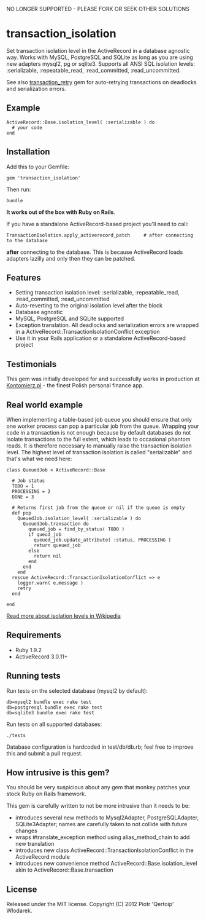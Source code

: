 NO LONGER SUPPORTED - PLEASE FORK OR SEEK OTHER SOLUTIONS


# transaction_isolation

Set transaction isolation level in the ActiveRecord in a database agnostic way.
Works with MySQL, PostgreSQL and SQLite as long as you are using new adapters mysql2, pg or sqlite3.
Supports all ANSI SQL isolation levels: :serializable, :repeatable_read, :read_committed, :read_uncommitted.

See also [transaction_retry](https://github.com/qertoip/transaction_retry) gem for auto-retrying transactions 
on deadlocks and serialization errors.

## Example

    ActiveRecord::Base.isolation_level( :serializable ) do
      # your code
    end

## Installation

Add this to your Gemfile:

    gem 'transaction_isolation'

Then run:

    bundle

__It works out of the box with Ruby on Rails__.

If you have a standalone ActiveRecord-based project you'll need to call:

    TransactionIsolation.apply_activerecord_patch     # after connecting to the database

__after__ connecting to the database. This is because ActiveRecord loads adapters lazilly and only then they can be patched.

## Features

 * Setting transaction isolation level: :serializable, :repeatable_read, :read_committed, :read_uncommitted
 * Auto-reverting to the original isolation level after the block
 * Database agnostic
 * MySQL, PostgreSQL and SQLite supported
 * Exception translation. All deadlocks and serialization errors are wrapped in a ActiveRecord::TransactionIsolationConflict exception
 * Use it in your Rails application or a standalone ActiveRecord-based project

## Testimonials

This gem was initially developed for and successfully works in production at [Kontomierz.pl](http://kontomierz.pl) - the finest Polish personal finance app.

## Real world example

When implementing a table-based job queue you should ensure that only one worker process can pop a particular job from the queue.
Wrapping your code in a transaction is not enough because by default databases do not isolate transactions to the full extent,
which leads to occasional phantom reads. It is therefore necessary to manually raise the transaction isolation level.
The highest level of transaction isolation is called "serializable" and that's what we need here:

    class QueuedJob < ActiveRecord::Base

      # Job status
      TODO = 1
      PROCESSING = 2
      DONE = 3

      # Returns first job from the queue or nil if the queue is empty
      def pop
        QueuedJob.isolation_level( :serializable ) do
          QueuedJob.transaction do
            queued_job = find_by_status( TODO )
            if queud_job
              queued_job.update_attribute( :status, PROCESSING )
              return queued_job
            else
              return nil
            end
          end
        end
      rescue ActiveRecord::TransactionIsolationConflict => e
        logger.warn( e.message )
        retry
      end

    end

[Read more about isolation levels in Wikipedia](http://tinyurl.com/nrqjbb)

## Requirements

 * Ruby 1.9.2
 * ActiveRecord 3.0.11+

## Running tests

Run tests on the selected database (mysql2 by default):

    db=mysql2 bundle exec rake test
    db=postgresql bundle exec rake test
    db=sqlite3 bundle exec rake test

Run tests on all supported databases:

    ./tests

Database configuration is hardcoded in test/db/db.rb; feel free to improve this and submit a pull request.

## How intrusive is this gem?

You should be very suspicious about any gem that monkey patches your stock Ruby on Rails framework.

This gem is carefully written to not be more intrusive than it needs to be:

 * introduces several new methods to Mysql2Adapter, PostgreSQLAdapter, SQLite3Adapter; names are carefully taken to not collide with future changes
 * wraps #translate_exception method using alias_method_chain to add new translation
 * introduces new class ActiveRecord::TransactionIsolationConflict in the ActiveRecord module
 * introduces new convenience method ActiveRecord::Base.isolation_level akin to ActiveRecord::Base.transaction

## License

Released under the MIT license. Copyright (C) 2012 Piotr 'Qertoip' Włodarek.
